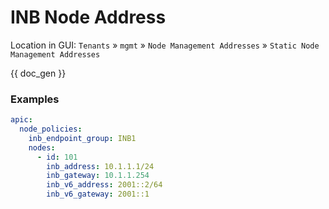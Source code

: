 # INB Node Address

Location in GUI:
`Tenants` » `mgmt` » `Node Management Addresses` » `Static Node Management Addresses`


{{ doc_gen }}

### Examples

```yaml
apic:
  node_policies:
    inb_endpoint_group: INB1
    nodes:
      - id: 101
        inb_address: 10.1.1.1/24
        inb_gateway: 10.1.1.254
        inb_v6_address: 2001::2/64
        inb_v6_gateway: 2001::1
```
